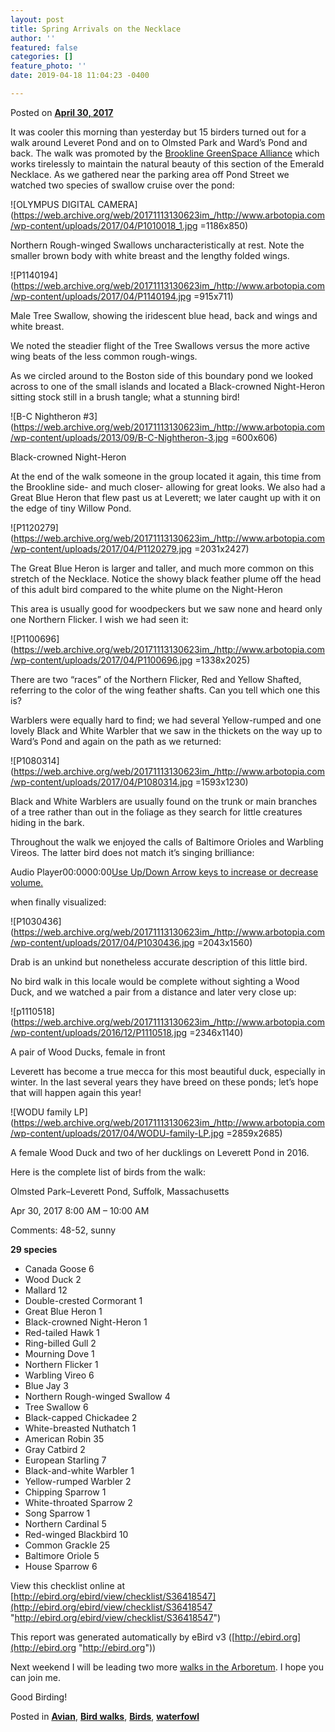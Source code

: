 ```yaml
---
layout: post
title: Spring Arrivals on the Necklace
author: ''
featured: false
categories: []
feature_photo: ''
date: 2019-04-18 11:04:23 -0400

---
```


Posted on [**April 30, 2017**](https://web.archive.org/web/20171113130623/http://www.arbotopia.com/spring-arrivals-on-the-necklace/ "5:23 pm")

It was cooler this morning than yesterday but 15 birders turned out for a walk around Leveret Pond and on to Olmsted Park and Ward’s Pond and back. The walk was promoted by the [Brookline GreenSpace Alliance](https://web.archive.org/web/20171113130623/http://www.brooklinegreenspace.org/) which works tirelessly to maintain the natural beauty of this section of the Emerald Necklace. As we gathered near the parking area off Pond Street we watched two species of swallow cruise over the pond:

![OLYMPUS DIGITAL CAMERA](https://web.archive.org/web/20171113130623im_/http://www.arbotopia.com/wp-content/uploads/2017/04/P1010018_1.jpg =1186x850)

Northern Rough-winged Swallows uncharacteristically at rest. Note the smaller brown body with white breast and the lengthy folded wings.

![P1140194](https://web.archive.org/web/20171113130623im_/http://www.arbotopia.com/wp-content/uploads/2017/04/P1140194.jpg =915x711)

Male Tree Swallow, showing the iridescent blue head, back and wings and white breast.

We noted the steadier flight of the Tree Swallows versus the more active wing beats of the less common rough-wings.

As we circled around to the Boston side of this boundary pond we looked across to one of the small islands and located a Black-crowned Night-Heron sitting stock still in a brush tangle; what a stunning bird!

![B-C Nightheron #3](https://web.archive.org/web/20171113130623im_/http://www.arbotopia.com/wp-content/uploads/2013/09/B-C-Nightheron-3.jpg =600x606)

Black-crowned Night-Heron

At the end of the walk someone in the group located it again, this time from the Brookline side- and much closer- allowing for great looks. We also had a Great Blue Heron that flew past us at Leverett; we later caught up with it on the edge of tiny Willow Pond.

![P1120279](https://web.archive.org/web/20171113130623im_/http://www.arbotopia.com/wp-content/uploads/2017/04/P1120279.jpg =2031x2427)

The Great Blue Heron is larger and taller, and much more common on this stretch of the Necklace. Notice the showy black feather plume off the head of this adult bird compared to the white plume on the Night-Heron

This area is usually good for woodpeckers but we saw none and heard only one Northern Flicker. I wish we had seen it:

![P1100696](https://web.archive.org/web/20171113130623im_/http://www.arbotopia.com/wp-content/uploads/2017/04/P1100696.jpg =1338x2025)

There are two “races” of the Northern Flicker, Red and Yellow Shafted, referring to the color of the wing feather shafts. Can you tell which one this is?

Warblers were equally hard to find; we had several Yellow-rumped and one lovely Black and White Warbler that we saw in the thickets on the way up to Ward’s Pond and again on the path as we returned:

![P1080314](https://web.archive.org/web/20171113130623im_/http://www.arbotopia.com/wp-content/uploads/2017/04/P1080314.jpg =1593x1230)

Black and White Warblers are usually found on the trunk or main branches of a tree rather than out in the foliage as they search for little creatures hiding in the bark.

Throughout the walk we enjoyed the calls of Baltimore Orioles and Warbling Vireos. The latter bird does not match it’s singing brilliance:

Audio Player00:0000:00[Use Up/Down Arrow keys to increase or decrease volume.](javascript:void(0);)

when finally visualized:

![P1030436](https://web.archive.org/web/20171113130623im_/http://www.arbotopia.com/wp-content/uploads/2017/04/P1030436.jpg =2043x1560)

Drab is an unkind but nonetheless accurate description of this little bird.

No bird walk in this locale would be complete without sighting a Wood Duck, and we watched a pair from a distance and later very close up:

![p1110518](https://web.archive.org/web/20171113130623im_/http://www.arbotopia.com/wp-content/uploads/2016/12/P1110518.jpg =2346x1140)

A pair of Wood Ducks, female in front

Leverett has become a true mecca for this most beautiful duck, especially in winter. In the last several years they have breed on these ponds; let’s hope that will happen again this year!

![WODU family LP](https://web.archive.org/web/20171113130623im_/http://www.arbotopia.com/wp-content/uploads/2017/04/WODU-family-LP.jpg =2859x2685)

A female Wood Duck and two of her ducklings on Leverett Pond in 2016.

Here is the complete list of birds from the walk:

Olmsted Park–Leverett Pond, Suffolk, Massachusetts

Apr 30, 2017 8:00 AM – 10:00 AM

Comments: 48-52, sunny

**29 species**

* Canada Goose 6
* Wood Duck 2
* Mallard 12
* Double-crested Cormorant 1
* Great Blue Heron 1
* Black-crowned Night-Heron 1
* Red-tailed Hawk 1
* Ring-billed Gull 2
* Mourning Dove 1
* Northern Flicker 1
* Warbling Vireo 6
* Blue Jay 3
* Northern Rough-winged Swallow 4
* Tree Swallow 6
* Black-capped Chickadee 2
* White-breasted Nuthatch 1
* American Robin 35
* Gray Catbird 2
* European Starling 7
* Black-and-white Warbler 1
* Yellow-rumped Warbler 2
* Chipping Sparrow 1
* White-throated Sparrow 2
* Song Sparrow 1
* Northern Cardinal 5
* Red-winged Blackbird 10
* Common Grackle 25
* Baltimore Oriole 5
* House Sparrow 6

View this checklist online at [http://ebird.org/ebird/view/checklist/S36418547](http://ebird.org/ebird/view/checklist/S36418547 "http://ebird.org/ebird/view/checklist/S36418547")

This report was generated automatically by eBird v3 ([http://ebird.org](http://ebird.org "http://ebird.org"))

Next weekend I will be leading two more [walks in the Arboretum](https://web.archive.org/web/20171113130623/http://www.arbotopia.com/spring-bird-walks-begin/). I hope you can join me.

Good Birding!

Posted in [**Avian**](https://web.archive.org/web/20171113130623/http://www.arbotopia.com/category/avian/), [**Bird walks**](https://web.archive.org/web/20171113130623/http://www.arbotopia.com/category/bird-walks/), [**Birds**](https://web.archive.org/web/20171113130623/http://www.arbotopia.com/category/birds/), [**waterfowl**](https://web.archive.org/web/20171113130623/http://www.arbotopia.com/category/waterfowl/)